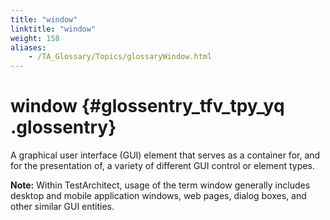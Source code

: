 ```yaml
--- 
title: "window"
linktitle: "window"
weight: 158
aliases: 
    - /TA_Glossary/Topics/glossaryWindow.html
---
```

# window {#glossentry_tfv_tpy_yq .glossentry}

A graphical user interface \(GUI\) element that serves as a container for, and for the presentation of, a variety of different GUI control or element types.

**Note:** Within TestArchitect, usage of the term window generally includes desktop and mobile application windows, web pages, dialog boxes, and other similar GUI entities.

